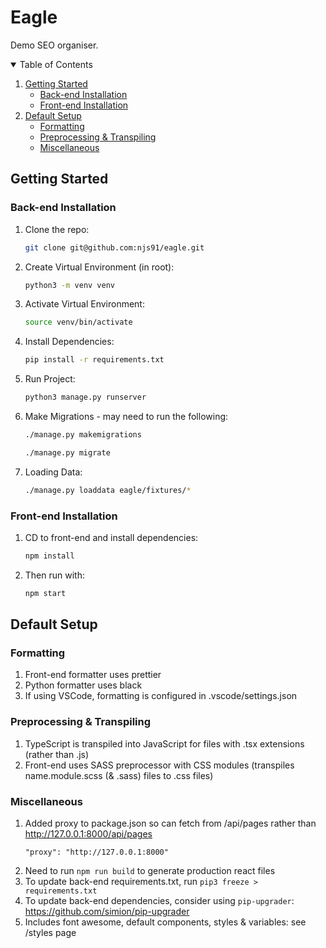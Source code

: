 # Eagle

Demo SEO organiser.

<!-- TABLE OF CONTENTS -->
<details open="open">
  <summary>Table of Contents</summary>
  <ol>
    <li>
      <a href="#getting-started">Getting Started</a>
      <ul>
        <li><a href="#back-end-installation">Back-end Installation</a></li>
        <li><a href="#front-end-installation">Front-end Installation</a></li>
      </ul>
    </li>
    <li>
      <a href="#default-setup">Default Setup</a>
      <ul>
        <li><a href="#formatting">Formatting</a></li>
        <li><a href="#preprocessing--transpiling">Preprocessing & Transpiling</a></li>
        <li><a href="#miscellaneous">Miscellaneous</a></li>
      </ul>
    </li>
  </ol>
</details>

## Getting Started

### Back-end Installation

1. Clone the repo:
   ```sh
   git clone git@github.com:njs91/eagle.git
   ```
2. Create Virtual Environment (in root):
   ```sh
   python3 -m venv venv
   ```
3. Activate Virtual Environment:
   ```sh
   source venv/bin/activate
   ```
4. Install Dependencies:
   ```sh
   pip install -r requirements.txt
   ```
5. Run Project:
   ```sh
   python3 manage.py runserver
   ```
6. Make Migrations - may need to run the following:
   ```sh
   ./manage.py makemigrations
   ```
   ```sh
   ./manage.py migrate
   ```
7. Loading Data:
   ```sh
   ./manage.py loaddata eagle/fixtures/*
   ```

### Front-end Installation

1. CD to front-end and install dependencies:
   ```sh
   npm install
   ```
2. Then run with:
   ```sh
   npm start
   ```

## Default Setup

### Formatting

1. Front-end formatter uses prettier
2. Python formatter uses black
3. If using VSCode, formatting is configured in .vscode/settings.json

### Preprocessing & Transpiling

1. TypeScript is transpiled into JavaScript for files with .tsx extensions (rather than .js)
2. Front-end uses SASS preprocessor with CSS modules (transpiles name.module.scss (& .sass) files to .css files)

### Miscellaneous

1. Added proxy to package.json so can fetch from /api/pages rather than http://127.0.0.1:8000/api/pages
   ```
   "proxy": "http://127.0.0.1:8000"
   ```
2. Need to run `npm run build` to generate production react files
3. To update back-end requirements.txt, run `pip3 freeze > requirements.txt`
4. To update back-end dependencies, consider using `pip-upgrader`: https://github.com/simion/pip-upgrader
5. Includes font awesome, default components, styles & variables: see /styles page
